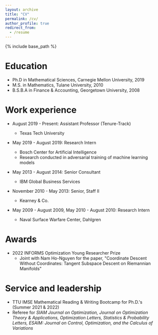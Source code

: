 ```yaml
---
layout: archive
title: "CV"
permalink: /cv/
author_profile: true
redirect_from:
  - /resume
---
```


{% include base_path %}

Education
======
* Ph.D in Mathematical Sciences, Carnegie Mellon University, 2019
* M.S. in Mathematics, Tulane University, 2010
* B.S.B.A in Finance & Accounting, Georgetown University, 2008

Work experience
======
* August 2019 - Present: Assistant Professor (Tenure-Track)
  * Texas Tech University

* May 2019 - August 2019: Research Intern
  * Bosch Center for Artificial Intelligence
  * Research conducted in adversarial training of machine learning models

* May 2013 - August 2014: Senior Consultant
  * IBM Global Business Services

* November 2010 - May 2013: Senior, Staff II
  * Kearney & Co.  

* May 2009 - August 2009, May 2010 - August 2010: Research Intern
  * Naval Surface Warfare Center, Dahlgren   

Awards
======

* 2022 INFORMS Optimization Young Researcher Prize
  * Joint with Nam Ho-Nguyen for the paper, "Coordinate Descent Without Coordinates: Tangent Subspace Descent on Riemannian Manifolds"

Service and leadership
======
* TTU IMSE Mathematical Reading & Writing Bootcamp for Ph.D.'s (Summer 2021 & 2022)
* Referee for *SIAM Journal on Optimization, Journal on Optimization Theory & Applications, Optimization Letters, Statistics & Probability Letters, ESAIM: Journal on Control, Optimization, and the Calculus of Variations*
